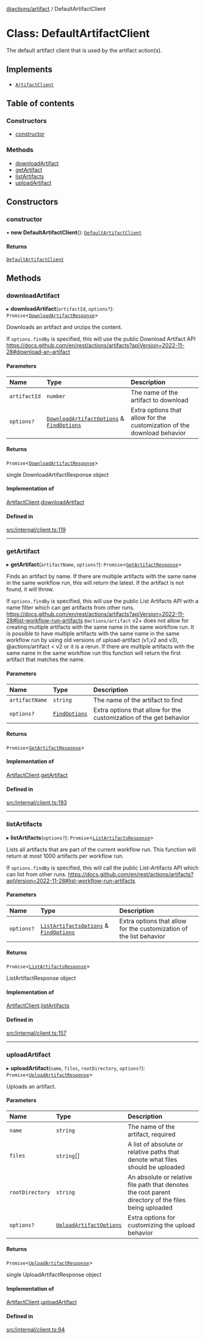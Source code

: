 [@actions/artifact](../README.md) / DefaultArtifactClient

# Class: DefaultArtifactClient

The default artifact client that is used by the artifact action(s).

## Implements

- [`ArtifactClient`](../interfaces/ArtifactClient.md)

## Table of contents

### Constructors

- [constructor](DefaultArtifactClient.md#constructor)

### Methods

- [downloadArtifact](DefaultArtifactClient.md#downloadartifact)
- [getArtifact](DefaultArtifactClient.md#getartifact)
- [listArtifacts](DefaultArtifactClient.md#listartifacts)
- [uploadArtifact](DefaultArtifactClient.md#uploadartifact)

## Constructors

### constructor

• **new DefaultArtifactClient**(): [`DefaultArtifactClient`](DefaultArtifactClient.md)

#### Returns

[`DefaultArtifactClient`](DefaultArtifactClient.md)

## Methods

### downloadArtifact

▸ **downloadArtifact**(`artifactId`, `options?`): `Promise`\<[`DownloadArtifactResponse`](../interfaces/DownloadArtifactResponse.md)\>

Downloads an artifact and unzips the content.

If `options.findBy` is specified, this will use the public Download Artifact API https://docs.github.com/en/rest/actions/artifacts?apiVersion=2022-11-28#download-an-artifact

#### Parameters

| Name | Type | Description |
| :------ | :------ | :------ |
| `artifactId` | `number` | The name of the artifact to download |
| `options?` | [`DownloadArtifactOptions`](../interfaces/DownloadArtifactOptions.md) & [`FindOptions`](../interfaces/FindOptions.md) | Extra options that allow for the customization of the download behavior |

#### Returns

`Promise`\<[`DownloadArtifactResponse`](../interfaces/DownloadArtifactResponse.md)\>

single DownloadArtifactResponse object

#### Implementation of

[ArtifactClient](../interfaces/ArtifactClient.md).[downloadArtifact](../interfaces/ArtifactClient.md#downloadartifact)

#### Defined in

[src/internal/client.ts:119](https://github.com/actions/toolkit/blob/e3764a5/packages/artifact/src/internal/client.ts#L119)

___

### getArtifact

▸ **getArtifact**(`artifactName`, `options?`): `Promise`\<[`GetArtifactResponse`](../interfaces/GetArtifactResponse.md)\>

Finds an artifact by name.
If there are multiple artifacts with the same name in the same workflow run, this will return the latest.
If the artifact is not found, it will throw.

If `options.findBy` is specified, this will use the public List Artifacts API with a name filter which can get artifacts from other runs.
https://docs.github.com/en/rest/actions/artifacts?apiVersion=2022-11-28#list-workflow-run-artifacts
`@actions/artifact` v2+ does not allow for creating multiple artifacts with the same name in the same workflow run.
It is possible to have multiple artifacts with the same name in the same workflow run by using old versions of upload-artifact (v1,v2 and v3), @actions/artifact < v2 or it is a rerun.
If there are multiple artifacts with the same name in the same workflow run this function will return the first artifact that matches the name.

#### Parameters

| Name | Type | Description |
| :------ | :------ | :------ |
| `artifactName` | `string` | The name of the artifact to find |
| `options?` | [`FindOptions`](../interfaces/FindOptions.md) | Extra options that allow for the customization of the get behavior |

#### Returns

`Promise`\<[`GetArtifactResponse`](../interfaces/GetArtifactResponse.md)\>

#### Implementation of

[ArtifactClient](../interfaces/ArtifactClient.md).[getArtifact](../interfaces/ArtifactClient.md#getartifact)

#### Defined in

[src/internal/client.ts:193](https://github.com/actions/toolkit/blob/e3764a5/packages/artifact/src/internal/client.ts#L193)

___

### listArtifacts

▸ **listArtifacts**(`options?`): `Promise`\<[`ListArtifactsResponse`](../interfaces/ListArtifactsResponse.md)\>

Lists all artifacts that are part of the current workflow run.
This function will return at most 1000 artifacts per workflow run.

If `options.findBy` is specified, this will call the public List-Artifacts API which can list from other runs.
https://docs.github.com/en/rest/actions/artifacts?apiVersion=2022-11-28#list-workflow-run-artifacts

#### Parameters

| Name | Type | Description |
| :------ | :------ | :------ |
| `options?` | [`ListArtifactsOptions`](../interfaces/ListArtifactsOptions.md) & [`FindOptions`](../interfaces/FindOptions.md) | Extra options that allow for the customization of the list behavior |

#### Returns

`Promise`\<[`ListArtifactsResponse`](../interfaces/ListArtifactsResponse.md)\>

ListArtifactResponse object

#### Implementation of

[ArtifactClient](../interfaces/ArtifactClient.md).[listArtifacts](../interfaces/ArtifactClient.md#listartifacts)

#### Defined in

[src/internal/client.ts:157](https://github.com/actions/toolkit/blob/e3764a5/packages/artifact/src/internal/client.ts#L157)

___

### uploadArtifact

▸ **uploadArtifact**(`name`, `files`, `rootDirectory`, `options?`): `Promise`\<[`UploadArtifactResponse`](../interfaces/UploadArtifactResponse.md)\>

Uploads an artifact.

#### Parameters

| Name | Type | Description |
| :------ | :------ | :------ |
| `name` | `string` | The name of the artifact, required |
| `files` | `string`[] | A list of absolute or relative paths that denote what files should be uploaded |
| `rootDirectory` | `string` | An absolute or relative file path that denotes the root parent directory of the files being uploaded |
| `options?` | [`UploadArtifactOptions`](../interfaces/UploadArtifactOptions.md) | Extra options for customizing the upload behavior |

#### Returns

`Promise`\<[`UploadArtifactResponse`](../interfaces/UploadArtifactResponse.md)\>

single UploadArtifactResponse object

#### Implementation of

[ArtifactClient](../interfaces/ArtifactClient.md).[uploadArtifact](../interfaces/ArtifactClient.md#uploadartifact)

#### Defined in

[src/internal/client.ts:94](https://github.com/actions/toolkit/blob/e3764a5/packages/artifact/src/internal/client.ts#L94)
